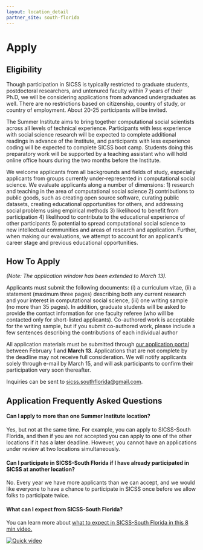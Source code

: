 ```yaml
---
layout: location_detail
partner_site: south-florida
---
```


# Apply

## Eligibility

Though participation in SICSS is typically restricted to graduate students, postdoctoral researchers, and untenured faculty within 7 years of their Ph.D, we will be considering applications from advanced undergraduates as well.  There are no restrictions based on citizenship, country of study, or country of employment. About 20-25 participants will be invited.

The Summer Institute aims to bring together computational social scientists across all levels of technical experience. Participants with less experience with social science research will be expected to complete additional readings in advance of the Institute, and participants with less experience coding will be expected to complete SICSS boot camp. Students doing this preparatory work will be supported by a teaching assistant who will hold online office hours during the two months before the Institute.

We welcome applicants from all backgrounds and fields of study, especially applicants from groups currently under-represented in computational social science. We evaluate applicants along a number of dimensions: 1) research and teaching in the area of computational social science 2) contributions to public goods, such as creating open source software, curating public datasets, creating educational opportunities for others, and addressing social problems using empirical methods 3) likelihood to benefit from participation 4) likelihood to contribute to the educational experience of other participants 5) potential to spread computational social science to new intellectual communities and areas of research and application. Further, when making our evaluations, we attempt to account for an applicant’s career stage and previous educational opportunities.

## How To Apply

_(Note: The application window has been extended to March 13)._

Applicants must submit the following documents:  (i) a curriculum vitae, (ii) a statement (maximum three pages) describing both any current research and your interest in computational social science, (iii) one writing sample (no more than 35 pages). In addition, graduate students will be asked to provide the contact information for one faculty referee (who will be contacted only for short-listed applicants).  Co-authored work is acceptable for the writing sample, but if you submit co-authored work, please include a few sentences describing the contributions of each individual author

All application materials must be submitted through [our application portal](https://forms.gle/hSXnqDKHDcAqv38f7) between February 1 and **March 13.** Applications that are not complete by the deadline may not receive full consideration. We will notify applicants solely through e-mail by March 15, and will ask participants to confirm their participation very soon thereafter.

Inquiries can be sent to sicss.southflorida@gmail.com.

## Application Frequently Asked Questions

#### Can I apply to more than one Summer Institute location?

Yes, but not at the same time. For example, you can apply to SICSS-South Florida, and then if you are not accepted you can apply to one of the other locations if it has a later deadline. However, you cannot have an applications under review at two locations simultaneously.

#### Can I participate in SICSS-South Florida if I have already participated in SICSS at another location?

No. Every year we have more applicants than we can accept, and we would like everyone to have a chance to participate in SICSS once before we allow folks to participate twice.

#### What can I expect from SICSS-South Florida?

You can learn more about [what to expect in SICSS-South Florida in this 8 min video.](http://www.youtube.com/watch?v=E0q5gdy-7Ps) 

[![Quick video](https://img.youtube.com/vi/E0q5gdy-7Ps/0.jpg)](http://www.youtube.com/watch?v=E0q5gdy-7Ps "SICSS South Florida: An Introduction")

